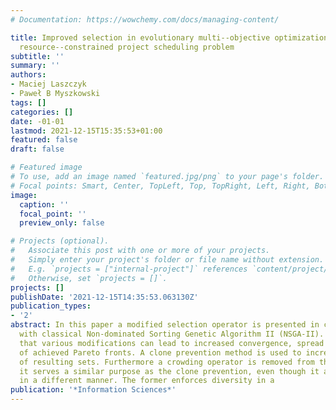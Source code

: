 ```yaml
---
# Documentation: https://wowchemy.com/docs/managing-content/

title: Improved selection in evolutionary multi--objective optimization of multi--skill
  resource--constrained project scheduling problem
subtitle: ''
summary: ''
authors:
- Maciej Laszczyk
- Paweł B Myszkowski
tags: []
categories: []
date: -01-01
lastmod: 2021-12-15T15:35:53+01:00
featured: false
draft: false

# Featured image
# To use, add an image named `featured.jpg/png` to your page's folder.
# Focal points: Smart, Center, TopLeft, Top, TopRight, Left, Right, BottomLeft, Bottom, BottomRight.
image:
  caption: ''
  focal_point: ''
  preview_only: false

# Projects (optional).
#   Associate this post with one or more of your projects.
#   Simply enter your project's folder or file name without extension.
#   E.g. `projects = ["internal-project"]` references `content/project/deep-learning/index.md`.
#   Otherwise, set `projects = []`.
projects: []
publishDate: '2021-12-15T14:35:53.063130Z'
publication_types:
- '2'
abstract: In this paper a modified selection operator is presented in combination
  with classical Non-dominated Sorting Genetic Algorithm II (NSGA-II). It is shown
  that various modifications can lead to increased convergence, spread or uniformity
  of achieved Pareto fronts. A clone prevention method is used to increase the spread
  of resulting sets. Furthermore a crowding operator is removed from the NSGA-II as
  it serves a similar purpose as the clone prevention, even though it achieves it
  in a different manner. The former enforces diversity in a
publication: '*Information Sciences*'
---
```

